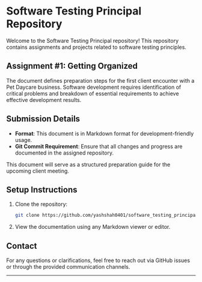 # Software Testing Principal Repository

Welcome to the Software Testing Principal repository! This repository contains assignments and projects related to software testing principles.

## Assignment #1: Getting Organized

The document defines preparation steps for the first client encounter with a Pet Daycare business. Software development requires identification of critical problems and breakdown of essential requirements to achieve effective development results.

## Submission Details
- **Format**: This document is in Markdown format for development-friendly usage.
- **Git Commit Requirement**: Ensure that all changes and progress are documented in the assigned repository.

This document will serve as a structured preparation guide for the upcoming client meeting.

## Setup Instructions
1. Clone the repository:
   ```sh
   git clone https://github.com/yashshah0401/software_testing_principal
   ```

2. View the documentation using any Markdown viewer or editor.


## Contact
For any questions or clarifications, feel free to reach out via GitHub issues or through the provided communication channels.

---
